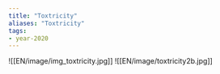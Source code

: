 ```yaml
---
title: "Toxtricity"
aliases: "Toxtricity"
tags:
- year-2020
---
```

![[EN/image/img_toxtricity.jpg]]
![[EN/image/toxtricity2b.jpg]]
